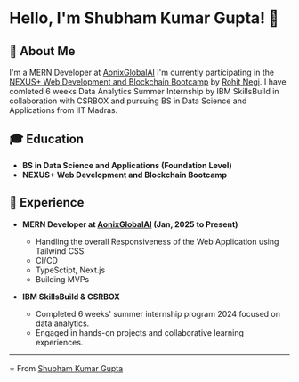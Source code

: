 # Hello, I'm Shubham Kumar Gupta! 👋

## 🚀 About Me
I'm a MERN Developer at [AonixGlobalAI](https://www.linkedin.com/company/aonixglobalai/posts/?feedView=all)
I'm currently participating in the [NEXUS+ Web Development and Blockchain Bootcamp](https://rohittnegi.akamai.net.in/new-courses/4-web-development-block-chain) by [Rohit Negi](https://www.linkedin.com/in/rohit-negi9/).
I have comleted 6 weeks Data Analytics Summer Internship by IBM SkillsBuild in collaboration with CSRBOX and
pursuing BS in Data Science and Applications from IIT Madras.

## 🎓 Education
- **BS in Data Science and Applications (Foundation Level)**
- **NEXUS+ Web Development and Blockchain Bootcamp**

## 💼 Experience

- **MERN Developer at [AonixGlobalAI](https://www.linkedin.com/company/aonixglobalai/posts/?feedView=all) (Jan, 2025 to Present)**
  - Handling the overall Responsiveness of the Web Application using Tailwind CSS
  - CI/CD
  - TypeSctipt, Next.js
  - Building MVPs
    
- **IBM SkillsBuild & CSRBOX**
  - Completed 6 weeks' summer internship program 2024 focused on data analytics.
  - Engaged in hands-on projects and collaborative learning experiences.
---

⭐️ From [Shubham Kumar Gupta]([https://github.com/gptshubham](https://www.linkedin.com/in/iamshubhamkumargupta/))

